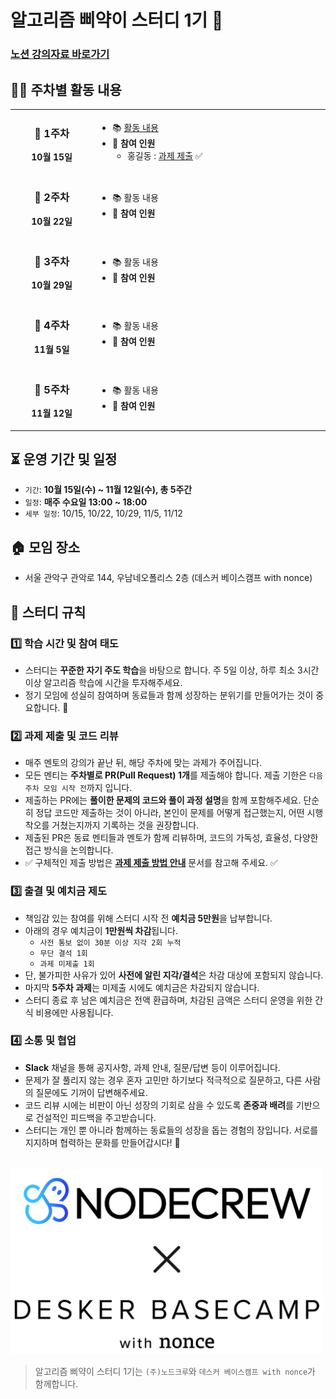 # 알고리즘 삐약이 스터디 1기 🐣

### [노션 강의자료 바로가기](https://useful-pantry-930.notion.site/28b611ac3a0080b8b605d0b28338e7ed)

## 👨‍💻 주차별 활동 내용

<table>
<tr>
<td align="center" width="200">

### 📅 1주차
**10월 15일**

</td>
<td width="600">

- 📚 [활동 내용](./활동내용/1주차)
- 👥 **참여 인원**
  - 홍길동 : [과제 제출](./홍길동(예시)/1주차) ✅

</td>
</tr>

<tr>
<td align="center" width="200">

### 📅 2주차
**10월 22일**

</td>
<td width="600">

- 📚 활동 내용
- 👥 **참여 인원**

</td>
</tr>

<tr>
<td align="center" width="200">

### 📅 3주차
**10월 29일**

</td>
<td width="600">

- 📚 활동 내용
- 👥 **참여 인원**

</td>
</tr>

<tr>
<td align="center" width="200">

### 📅 4주차
**11월 5일**

</td>
<td width="600">

- 📚 활동 내용
- 👥 **참여 인원**

</td>
</tr>

<tr>
<td align="center" width="200">

### 📅 5주차
**11월 12일**

</td>
<td width="600">

- 📚 활동 내용
- 👥 **참여 인원**

</td>
</tr>

</table>

## ⏳ 운영 기간 및 일정
- `기간`: **10월 15일(수) ~ 11월 12일(수), 총 5주간**
- `일정`: **매주 수요일 13:00 ~ 18:00**
- `세부 일정`: 10/15, 10/22, 10/29, 11/5, 11/12


## 🏠 모임 장소
- 서울 관악구 관악로 144, 우남네오폴리스 2층 (데스커 베이스캠프 with nonce)


## 📌 스터디 규칙

### 1️⃣ 학습 시간 및 참여 태도
- 스터디는 **꾸준한 자기 주도 학습**을 바탕으로 합니다. 주 5일 이상, 하루 최소 3시간 이상 알고리즘 학습에 시간을 투자해주세요.
- 정기 모임에 성실히 참여하며 동료들과 함께 성장하는 분위기를 만들어가는 것이 중요합니다. 💪

### 2️⃣ 과제 제출 및 코드 리뷰
- 매주 멘토의 강의가 끝난 뒤, 해당 주차에 맞는 과제가 주어집니다.
- 모든 멘티는 **주차별로 PR(Pull Request) 1개**를 제출해야 합니다. 제출 기한은 `다음 주차 모임 시작 전`까지 입니다.
- 제출하는 PR에는 **풀이한 문제의 코드와 풀이 과정 설명**을 함께 포함해주세요. 단순히 정답 코드만 제출하는 것이 아니라, 본인이 문제를 어떻게 접근했는지, 어떤 시행착오를 거쳤는지까지 기록하는 것을 권장합니다.
- 제출된 PR은 동료 멘티들과 멘토가 함께 리뷰하며, 코드의 가독성, 효율성, 다양한 접근 방식을 논의합니다.
- ✅ 구체적인 제출 방법은 **[과제 제출 방법 안내](./과제_제출_방법_안내.md)** 문서를 참고해 주세요. ✅

### 3️⃣ 출결 및 예치금 제도
- 책임감 있는 참여를 위해 스터디 시작 전 **예치금 5만원**을 납부합니다.
- 아래의 경우 예치금이 **1만원씩 차감**됩니다.
  - `사전 통보 없이 30분 이상 지각 2회 누적`
  - `무단 결석 1회`
  - `과제 미제출 1회`
- 단, 불가피한 사유가 있어 **사전에 알린 지각/결석**은 차감 대상에 포함되지 않습니다.
- 마지막 **5주차 과제**는 미제출 시에도 예치금은 차감되지 않습니다.
- 스터디 종료 후 남은 예치금은 전액 환급하며, 차감된 금액은 스터디 운영을 위한 간식 비용에만 사용됩니다.

### 4️⃣ 소통 및 협업
- **Slack** 채널을 통해 공지사항, 과제 안내, 질문/답변 등이 이루어집니다.
- 문제가 잘 풀리지 않는 경우 혼자 고민만 하기보다 적극적으로 질문하고, 다른 사람의 질문에도 기꺼이 답변해주세요.
- 코드 리뷰 시에는 비판이 아닌 성장의 기회로 삼을 수 있도록 **존중과 배려**를 기반으로 건설적인 피드백을 주고받습니다.
- 스터디는 개인 뿐 아니라 함께하는 동료들의 성장을 돕는 경험의 장입니다. 서로를 지지하며 협력하는 문화를 만들어갑시다! 🚀

<br>

<img src="./assets/img/nodecrew-nonce.png" alt="desker-with-nonce" width="500">

> 알고리즘 삐약이 스터디 1기는 `(주)노드크루`와 `데스커 베이스캠프 with nonce`가 함께합니다.